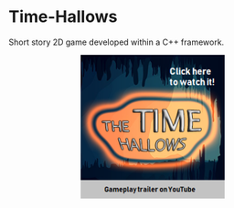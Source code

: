 # Time-Hallows
Short story 2D game developed within a C++ framework.

[<p align="center"><img src="title.png" width="50%"></p>](https://youtu.be/dY5XSK7hbF4)
